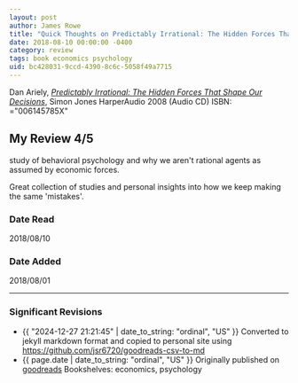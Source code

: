 ```yaml
---
layout: post
author: James Rowe
title: "Quick Thoughts on Predictably Irrational: The Hidden Forces That Shape Our Decisions"
date: 2018-08-10 00:00:00 -0400
category: review
tags: book economics psychology
uid: bc428031-9ccd-4390-8c6c-5058f49a7715
---
```


Dan Ariely, *[Predictably Irrational: The Hidden Forces That Shape Our Decisions](https://www.goodreads.com/book/show/1713424)*, Simon  Jones HarperAudio 2008 (Audio CD) ISBN: ="006145785X"

## My Review 4/5

study of behavioral psychology and why we aren't rational agents as assumed by economic forces.

Great collection of studies and personal insights into how we keep making the same 'mistakes'.

### Date Read
2018/08/10

### Date Added
2018/08/01

---

### Significant Revisions

- {{ "2024-12-27 21:21:45" | date_to_string: "ordinal", "US" }} Converted to jekyll markdown format and copied to personal site using <https://github.com/jsr6720/goodreads-csv-to-md>
- {{ page.date | date_to_string: "ordinal", "US" }} Originally published on [goodreads](https://www.goodreads.com) Bookshelves: economics, psychology
